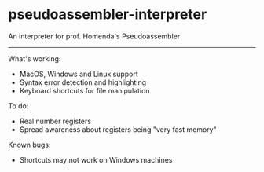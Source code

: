# pseudoassembler-interpreter
An interpreter for prof. Homenda's Pseudoassembler

---
What's working:
* MacOS, Windows and Linux support
* Syntax error detection and highlighting
* Keyboard shortcuts for file manipulation

To do:
* Real number registers
* Spread awareness about registers being "very fast memory"

Known bugs:
* Shortcuts may not work on Windows machines